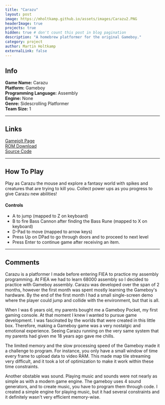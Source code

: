 ```yaml
---
title: "Carazu"
layout: post
image: https://mholtkamp.github.io/assets/images/Carazu2.PNG
headerImage: true
projects: true
hidden: true # don't count this post in blog pagination
description: "A homebrew platformer for the original Gameboy."
category: project
author: Martin Holtkamp
externalLink: false
---
```


## Info

**Game Name:** Carazu  
**Platform:** Gameboy  
**Programming Language:** Assembly  
**Engine:** None  
**Genre:** Sidescrolling Platformer  
**Team Size:** 1  

---

## Links

[Gamejolt Page](http://gamejolt.com/games/carazu/184403)  
[ROM Download](https://drive.google.com/open?id=0Bz6zRTgs-_fBT250WXdiLU5PRlU)  
[Source Code](https://github.com/mholtkamp/carazu)

---

## How To Play

Play as Carazu the mouse and explore a fantasy world with spikes and creatures that are trying to kill you. Collect power ups as you progress to give Carazu new abilities!

#### Controls
* A to jump (mapped to Z on keyboard)
* B to fire Bass Cannon after finding the Bass Rune (mapped to X on keyboard)
* D-Pad to move (mapped to arrow keys)
* Press Up on DPad to go through doors and to proceed to next level
* Press Enter to continue game after receiving an item.

---

## Comments

Carazu is a platformer I made before entering FIEA to practice my assembly programming. At FIEA we had to learn 68000 assembly so I decided to practice with Gameboy assembly.
Carazu was developed over the span of 2 months, however the first month was spent mostly learning the Gameboy's hardware. 
By the end of the first month I had a small single-screen demo where the player could jump and collide with the environment, but that is all.

When I was 6 years old, my parents bought me a Gameboy Pocket, my first gaming console. At that moment I knew I wanted to pursue game development. 
I was fascinated by the worlds that were created in this little box. Therefore, making a Gameboy game was a very nostalgic and emotional experience.
Seeing Carazu running on the very same system that my parents had given me 18 years ago gave me chills.

The limited memory and the slow processing speed of the Gameboy made it a challenge to program. For instance, you only have a small window of time every frame to upload data to 
video RAM. This made map tile streaming very difficult, and it took a lot of optimization to make it work within these time constraints.

Another obstable was sound. Playing music and sounds were not nearly as simple as with a modern game engine. The gameboy uses 4 sound generators, and to create music, you have to program them through code.
I created a simple engine for playing music, but it had several constraints and it definitely wasn't very efficient memory-wise.
